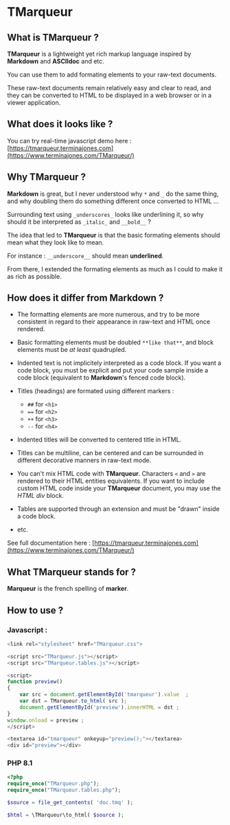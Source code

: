 # TMarqueur
			
## What is TMarqueur ?

**TMarqueur** is a lightweight yet rich markup language inspired by **Markdown**
 and **ASCIIdoc** and etc.

You can use them to add formating elements to your raw-text documents.

These raw-text documents remain relatively easy and clear to read, and they can 
be converted to HTML to be displayed in a web browser or in a viewer application.

## What does it looks like ?

You can try real-time javascript demo here : [https://tmarqueur.terminajones.com](https://www.terminajones.com/TMarqueur/)

## Why TMarqueur ?

**Markdown** is great, but I never understood why `*` and `_` do the same 
thing, and why doubling them do something different once converted to HTML ...

Surrounding text using `_underscores_` looks like underlining it, so why should
 it be interpreted as `_italic_` and `__bold__` ?

The idea that led to **TMarqueur** is that the basic formating elements should 
mean what they look like to mean.

For instance : ``__underscore__`` should mean __underlined__.

From there, I extended the formating elements as much as I could to make it as 
rich as possible.

## How does it differ from **Markdown** ?

* The formatting elements are more numerous, and try to be more consistent in 
regard to their appearance in raw-text and HTML once rendered.

* Basic formatting elements must be doubled `**like that**`, and block 
elements must be _at least_ quadrupled.

* Indented text is not implicitely interpreted as a code block. 
If you want a code block, you must be explicit and put your code sample
inside a code block (equivalent to **Markdown**'s fenced code block).

* Titles (headings) are formated using different markers :
	- `##` for `<h1>`
	- `==` for `<h2>`
	- `++` for `<h3>`
	- `--` for `<h4>`

* Indented titles will be converted to centered title in HTML.

* Titles can be multiline, can be centered and can be surrounded in different decorative manners in raw-text mode.

* You can't mix HTML code with **TMarqueur**. Characters `<` and `>` are rendered
to their HTML entities equivalents. If you want to include custom HTML code inside
your **TMarqueur** document, you may use the _HTML div_ block.

* Tables are supported through an extension and must be "drawn" inside a code block.

* etc.

See full documentation here : [https://tmarqueur.terminajones.com](https://www.terminajones.com/TMarqueur/)

## What TMarqueur stands for ?

**Marqueur** is the french spelling of **marker**.


## How to use ?

### Javascript :
```` Javascript 
<link rel="stylesheet" href="TMarqueur.css">

<script src="TMarqueur.js"></script>
<script src="TMarqueur.tables.js"></script>

<script>
function preview() 
{
    var src = document.getElementById('tmarqueur').value  ;
    var dst = TMarqueur.to_html( src );
    document.getElementById('preview').innerHTML = dst ;
}
window.onload = preview ;
</script>

<textarea id="tmarqueur" onkeyup="preview();"></textarea>
<div id="preview"></div>
```````````

### PHP 8.1
```` PHP
<?php
require_once("TMarqueur.php");
require_once("TMarqueur.tables.php");

$source = file_get_contents( 'doc.tmq' );

$html = \TMarqueur\to_html( $source );
````
